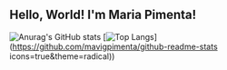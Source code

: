 ## Hello, World! I'm Maria Pimenta!

![Anurag's GitHub stats](https://github-readme-stats.vercel.app/api?username=mavigpimenta&show_icons=true&theme=radical)
[![Top Langs](https://github-readme-stats.vercel.app/api/top-langs/?username=mavigpimenta)](https://github.com/mavigpimenta/github-readme-stats icons=true&theme=radical))

